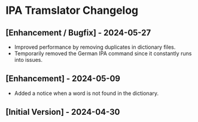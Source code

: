 # IPA Tramslator Changelog

## [Enhancement / Bugfix] - 2024-05-27

- Improved performance by removing duplicates in dictionary files.
- Temporarily removed the German IPA command since it constantly runs into issues.

## [Enhancement] - 2024-05-09

- Added a notice when a word is not found in the dictionary.

## [Initial Version] - 2024-04-30
